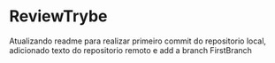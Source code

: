 # ReviewTrybe
Atualizando readme para realizar primeiro commit do repositorio local, adicionado texto do repositorio remoto e add a branch FirstBranch
